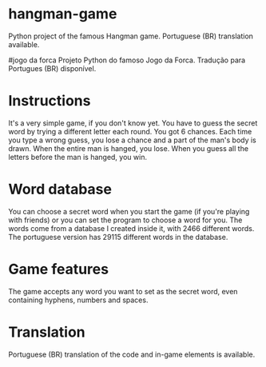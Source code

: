 # hangman-game
Python project of the famous Hangman game. Portuguese (BR) translation available.

#jogo da forca
Projeto Python do famoso Jogo da Forca. Tradução para Portugues (BR) disponível.

# Instructions
It's a very simple game, if you don't know yet. You have to guess the secret word by trying a different letter each round. You got 6 chances. Each time you type a wrong guess, you lose a chance and a part of the man's body is drawn. When the entire man is hanged, you lose. When you guess all the letters before the man is hanged, you win.

# Word database
You can choose a secret word when you start the game (if you're playing with friends) or you can set the program to choose a word for you. The words come from a database I created inside it, with 2466 different words. The portuguese version has 29115 different words in the database.

# Game features
The game accepts any word you want to set as the secret word, even containing hyphens, numbers and spaces.

# Translation
Portuguese (BR) translation of the code and in-game elements is available.
